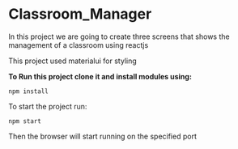 # **Classroom_Manager**

In this project we are going to create three screens that shows the management of a classroom using reactjs

This project used materialui for styling

**To Run this project clone it and install modules using:**

```
npm install
```

To start the project run:

```
npm start
```

Then the browser will start running on the specified port
